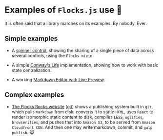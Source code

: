 # Examples of `Flocks.js` use 🚀

It is often said that a library marches on its examples.  By nobody.  Ever.





## Simple examples

* A [spinner control](/examples/tiny/), showing the sharing of a single piece of data
  across several controls, using the `Flocks mixin`.

* A simple [Conway's Life](/examples/conways_life/) implementation, showing how to work with
  basic state centralization.

* A working [Markdown Editor with Live Preview](/examples/markdown_word_processor/).





## Complex examples

* [The Flocks Rocks website](http://flocks.rocks/) ([git](https://github.com/StoneCypher/flocks.rocks)) shows
  a publishing system built in `git`, which pulls `markdown` from disk, converts it to static `HTML`, uses
  `React` to render isomorphic static content to disk, compiles `LESS`, `uglifies`, `browserifies`, and pushes
  that into `Amazon S3`, to be served from `Amazon Cloudfront CDN`.  And then one may write markdown, commit,
  and `gulp publish`.  😸